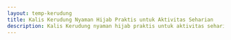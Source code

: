 ```yaml
---
layout: temp-kerudung
title: Kalis Kerudung Nyaman Hijab Praktis untuk Aktivitas Seharian
description: Kalis Kerudung nyaman hijab praktis untuk aktivitas seharian! Anti ribet tetap stylish dan adem Sempurna untuk daily wear hingga acara spesial Yuk miliki Kalis sekarang!
---
```


